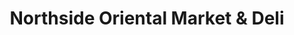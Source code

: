 ---
title: "Northside Oriental Market & Deli"
url: /robbinsdale/northside-oriental-market-and-deli/
shop: supermarket
---